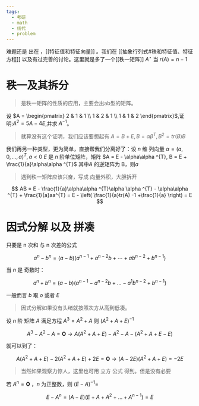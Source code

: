 ```yaml
---
tags:
  - 考研
  - math
  - 线代
  - problem
---
```

难题还是 出在 ，[[特征值和特征向量]] 。我们在 [[抽象行列式#秩和特征值、特征方程]] 以及有过完善的讨论。这里就是多了一个[[秩一矩阵]] $A^{\star}$ 当 $r(A) = n-1$  

# 秩一及其拆分

> 是秩一矩阵的性质的应用，主要会出ab型的矩阵。
> 

设 $A = \begin{pmatrix} 2 & 1 & 1 \\ 1 & 2 & 1 \\ 1 & 1 & 2 \end{pmatrix}$,证明:$A^2 = 5A - 4E$,并求 $A^{-1}$。

> 就算没有这个证明，我们应该要想起有 $A = B + E,B = \alpha \beta ^{T},B^{2} = tr(B)B$ 

我们再另一种类型，更为简单，直接帮我们分离好了：设 $n$ 维 列向量 $\alpha = (a,0,\dots,a)^{T}, a < 0$ $E$ 是 $n$ 阶单位矩阵，矩阵 $A = E - \alpha\alpha ^{T}, B = E + \frac{1}{a}\alpha\alpha ^{T}$      其中$A$ 的逆矩阵为 B，则$a$

> 遇到秩一矩阵应该兴奋，写成 向量外积，大胆拆开 

$$
AB = E - \frac{1}{a}\alpha\alpha ^{T}\alpha \alpha ^{T} - \alpha\alpha ^{T} + \frac{1}{a}aa^{T} = E - \left( \frac{1}{a}tr(A) -1 +\frac{1}{a}  \right) = E
$$

# 因式分解 以及 拼凑

只要是 n 次和 与 n 次差的公式


$$
a^n-b^n=(a-b)(a^{n-1}+a^{n-2}b+\cdots+ab^{n-2}+b^{n-1})
$$

当 $n$ 是 奇数时：

$$
a^{n} + b^{n} = (a-b)(a^{n-1}- a^{n-2}b + \dots -a^{1}b^{n-2} + b^{n-1})
$$

一般而言 $b$ 取 $o$ 或者 $E$   

> 因式分解如果没有头绪就按照次方从高到低凑。

设 $n$ 阶 矩阵 $A$ 满足方程 $A^{3} = A^{2}+A$ 则 $(A^{2} + A + E)^{-1}$    

$$
A^{3} -A^{2} - A = \mathbf{O} \to A(A^{2}+A+E) - A^{2} -A -(A^{2} + A + E -E)
$$

就可以到了：

$$
A(A^{2} + A +E) - 2(A^{2} + A+ E) + 2E = \mathbf{O} \to (A-2E)(A^{2}+A+E) = -2E
$$

>当然如果观察力惊人，这里也可用 立方 公式 得到。但是没有必要

若 $A^{n} = \mathbf{O}$ ，$n$ 为正整数，则 $(E-A)^{-1} =$     

$$
E - A^{n} = (A-E)(E +A + A^{2} + \dots + A^{n-1}) =E
$$